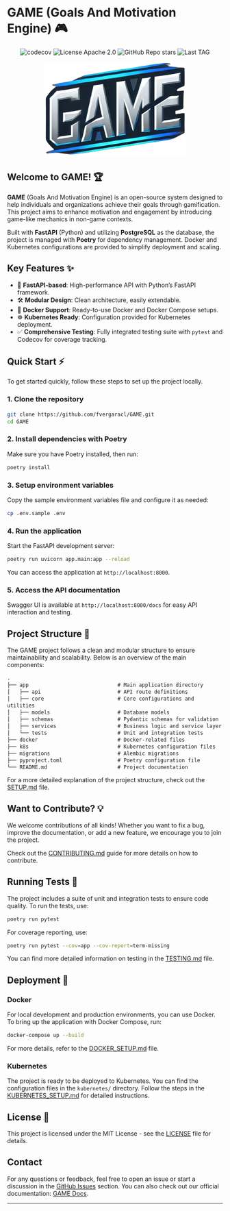 # GAME (Goals And Motivation Engine) 🎮

<p align="center">
  <img src="https://codecov.io/gh/fvergaracl/GAME/branch/main/graph/badge.svg?token=R0MGAOMUBU" alt="codecov">
  <img src="https://img.shields.io/badge/License-Apache_2.0-blue.svg" alt="License Apache 2.0">
  <img src="https://img.shields.io/github/stars/fvergaracl/GAME" alt="GitHub Repo stars">
  <img src="https://img.shields.io/github/v/tag/fvergaracl/game?color=green" alt="Last TAG">

</p>


<p align="center">
  <img src="GAME_logo.png" alt="GAME Logo">
</p>

## Welcome to GAME! 🏆

**GAME** (Goals And Motivation Engine) is an open-source system designed to help individuals and organizations achieve their goals through gamification. This project aims to enhance motivation and engagement by introducing game-like mechanics in non-game contexts. 

Built with **FastAPI** (Python) and utilizing **PostgreSQL** as the database, the project is managed with **Poetry** for dependency management. Docker and Kubernetes configurations are provided to simplify deployment and scaling.

## Key Features ✨

- 🚀 **FastAPI-based**: High-performance API with Python’s FastAPI framework.
- 🛠️ **Modular Design**: Clean architecture, easily extendable.
- 🐋 **Docker Support**: Ready-to-use Docker and Docker Compose setups.
- ☸️ **Kubernetes Ready**: Configuration provided for Kubernetes deployment.
- ✅ **Comprehensive Testing**: Fully integrated testing suite with `pytest` and Codecov for coverage tracking.

## Quick Start ⚡

To get started quickly, follow these steps to set up the project locally.

### 1. Clone the repository

```bash
git clone https://github.com/fvergaracl/GAME.git
cd GAME
```

### 2. Install dependencies with Poetry

Make sure you have Poetry installed, then run:

```bash
poetry install
```

### 3. Setup environment variables

Copy the sample environment variables file and configure it as needed:

```bash
cp .env.sample .env
```

### 4. Run the application

Start the FastAPI development server:

```bash
poetry run uvicorn app.main:app --reload
```

You can access the application at `http://localhost:8000`.

### 5. Access the API documentation

Swagger UI is available at `http://localhost:8000/docs` for easy API interaction and testing.

## Project Structure 📂

The GAME project follows a clean and modular structure to ensure maintainability and scalability. Below is an overview of the main components:

```
.
├── app                             # Main application directory
│   ├── api                         # API route definitions
│   ├── core                        # Core configurations and utilities
│   ├── models                      # Database models
│   ├── schemas                     # Pydantic schemas for validation
│   ├── services                    # Business logic and service layer
│   └── tests                       # Unit and integration tests
├── docker                          # Docker-related files
├── k8s                             # Kubernetes configuration files
├── migrations                      # Alembic migrations
├── pyproject.toml                  # Poetry configuration file
└── README.md                       # Project documentation
```

For a more detailed explanation of the project structure, check out the [SETUP.md](SETUP.md) file.


## Want to Contribute? 💡

We welcome contributions of all kinds! Whether you want to fix a bug, improve the documentation, or add a new feature, we encourage you to join the project.

Check out the [CONTRIBUTING.md](CONTRIBUTING.md) guide for more details on how to contribute.


## Running Tests 🧪

The project includes a suite of unit and integration tests to ensure code quality. To run the tests, use:

```bash
poetry run pytest
```

For coverage reporting, use:

```bash
poetry run pytest --cov=app --cov-report=term-missing
```

You can find more detailed information on testing in the [TESTING.md](TESTING.md) file.


## Deployment 🚀

### Docker

For local development and production environments, you can use Docker. To bring up the application with Docker Compose, run:

```bash
docker-compose up --build
```

For more details, refer to the [DOCKER_SETUP.md](DOCKER_SETUP.md) file.

### Kubernetes

The project is ready to be deployed to Kubernetes. You can find the configuration files in the `kubernetes/` directory. Follow the steps in the [KUBERNETES_SETUP.md](KUBERNETES_SETUP.md) for detailed instructions.



## License 📜

This project is licensed under the MIT License - see the [LICENSE](LICENSE) file for details.


## Contact

For any questions or feedback, feel free to open an issue or start a discussion in the [GitHub Issues](https://github.com/fvergaracl/GAME/issues) section. You can also check out our official documentation: [GAME Docs](https://fvergaracl.github.io/GAME).

---
